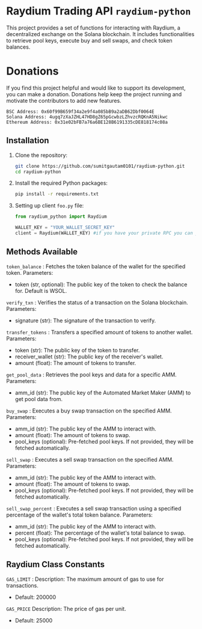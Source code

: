 # Raydium Trading API ```raydium-python```

This project provides a set of functions for interacting with Raydium, a decentralized exchange on the Solana blockchain. It includes functionalities to retrieve pool keys, execute buy and sell swaps, and check token balances.

# Donations
If you find this project helpful and would like to support its development, you can make a donation. Donations help keep the project running and motivate the contributors to add new features.

```
BSC Address: 0x60f99B659f34a2e9f4a085bB9a2aDB62Dbf0064E
Solana Address: 4ugq7zXaJZHL47HD8gZ65pGcwbzLZhvzcRQKnA5Nikwc
Ethereum Address: 0x31e02bFB7a76a6BE128B6191335cDE818174c08a
```


## Installation

1. Clone the repository:
    ```bash
    git clone https://github.com/sumitgautam0101/raydium-python.git
    cd raydium-python
    ```

2. Install the required Python packages:
    ```bash
    pip install -r requirements.txt
    ```

3. Setting up client `foo.py` file:
    ```python
    from raydium_python import Raydium

    WALLET_KEY = "YOUR_WALLET_SECRET_KEY"
    client = Raydium(WALLET_KEY) #if you have your private RPC you can pass it's endpoint as 2nd parameter 
    ```

## Methods Available

```token_balance``` : Fetches the token balance of the wallet for the specified token.
Parameters:

* token (str, optional): The public key of the token to check the balance for. Default is WSOL.


```verify_txn``` : Verifies the status of a transaction on the Solana blockchain.
Parameters:

* signature (str): The signature of the transaction to verify.




```transfer_tokens``` : Transfers a specified amount of tokens to another wallet.
Parameters:

* token (str): The public key of the token to transfer.
* receiver_wallet (str): The public key of the receiver's wallet.
* amount (float): The amount of tokens to transfer.


```get_pool_data``` : Retrieves the pool keys and data for a specific AMM.
Parameters:

* amm_id (str): The public key of the Automated Market Maker (AMM) to get pool data from.


```buy_swap``` : Executes a buy swap transaction on the specified AMM.
Parameters:

* amm_id (str): The public key of the AMM to interact with.
* amount (float): The amount of tokens to swap.
* pool_keys (optional): Pre-fetched pool keys. If not provided, they will be fetched automatically.


```sell_swap``` : Executes a sell swap transaction on the specified AMM.
Parameters:

* amm_id (str): The public key of the AMM to interact with.
* amount (float): The amount of tokens to swap.
* pool_keys (optional): Pre-fetched pool keys. If not provided, they will be fetched automatically.


```sell_swap_percent``` : Executes a sell swap transaction using a specified percentage of the wallet's total token balance.
Parameters:

* amm_id (str): The public key of the AMM to interact with.
* percent (float): The percentage of the wallet's total balance to swap.
* pool_keys (optional): Pre-fetched pool keys. If not provided, they will be fetched automatically.


## Raydium Class Constants
```GAS_LIMIT``` : Description: The maximum amount of gas to use for transactions.
* Default: 200000

```GAS_PRICE```
Description: The price of gas per unit.
* Default: 25000




